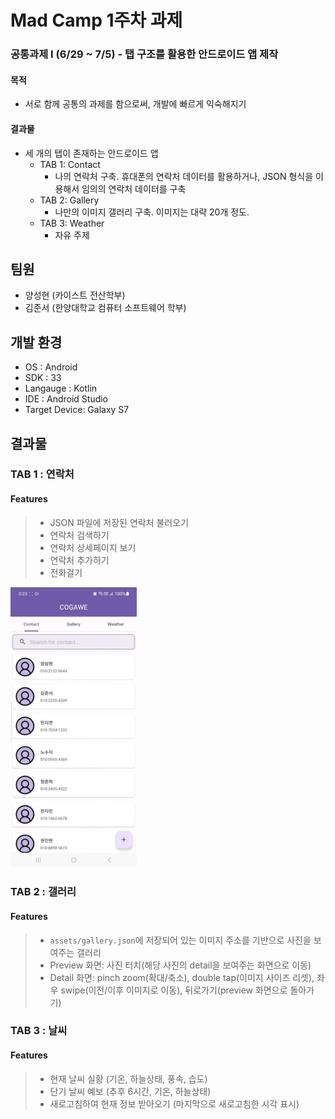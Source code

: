 # Mad Camp 1주차 과제 

### 공통과제 I (6/29 ~ 7/5) - 탭 구조를 활용한 안드로이드 앱 제작
#### 목적
- 서로 함께 공통의 과제를 함으로써, 개발에 빠르게 익숙해지기

#### 결과물
- 세 개의 탭이 존재하는 안드로이드 앱
  - TAB 1: Contact
    - 나의 연락처 구축. 휴대폰의 연락처 데이터를 활용하거나, JSON 형식을 이용해서 임의의 연락처 데이터를 구축
  - TAB 2: Gallery
    -  나만의 이미지 갤러리 구축. 이미지는 대략 20개 정도.
  - TAB 3: Weather
    - 자유 주제


팀원
-------------
- 양성현 (카이스트 전산학부)
- 김준서 (한양대학교 컴퓨터 소프트웨어 학부)

개발 환경
-------------
- OS : Android
- SDK : 33
- Langauge : Kotlin
- IDE : Android Studio
- Target Device: Galaxy S7


결과물
-------------


### TAB 1 : 연락처 
#### Features
> - JSON 파일에 저장된 연락처 불러오기
> - 연락처 검색하기
> - 연락처 상세페이지 보기
> - 연락처 추가하기
> - 전화걸기

 <img src="/Screenshots/Contact_main.png" width="40%" height="30%" title="px(픽셀) 크기 설정" alt="Contact"></img>


### TAB 2 : 갤러리
#### Features
> - `assets/gallery.json`에 저장되어 있는 이미지 주소를 기반으로 사진을 보여주는 갤러리
> - Preview 화면: 사진 터치(해당 사진의 detail을 보여주는 화면으로 이동)
> - Detail 화면: pinch zoom(확대/축소), double tap(이미지 사이즈 리셋), 좌우 swipe(이전/이후 이미지로 이동), 뒤로가기(preview 화면으로 돌아가기)


### TAB 3 : 날씨
#### Features
> - 현재 날씨 실황 (기온, 하늘상태, 풍속, 습도)
> - 단기 날씨 예보 (추후 6시간, 기온, 하늘상태)
> - 새로고침하여 현재 정보 받아오기 (마지막으로 새로고침한 시각 표시)
